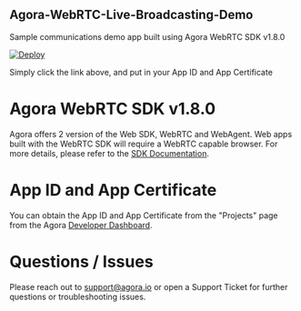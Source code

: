 ## Agora-WebRTC-Live-Broadcasting-Demo
Sample communications demo app built using Agora WebRTC SDK v1.8.0

[![Deploy](https://www.herokucdn.com/deploy/button.svg)](https://heroku.com/deploy?template=https://github.com/Aystub/Agora-WebRTC-Live-Broadcasting-Demo)

Simply click the link above, and put in your App ID and App Certificate

# Agora WebRTC SDK v1.8.0

Agora offers 2 version of the Web SDK, WebRTC and WebAgent. Web apps built with the WebRTC SDK will require a WebRTC capable browser. For more details, please refer to the [SDK Documentation](http://docs.agora.io/en/user_guide/integration/integration_communication_webrtc.html).

# App ID and App Certificate

You can obtain the App ID and App Certificate from the "Projects" page from the Agora [Developer Dashboard](http://dashboard.agora.io).

# Questions / Issues

Please reach out to [support@agora.io](mailto:support@agora.io) or open a Support Ticket for further questions or troubleshooting issues.
